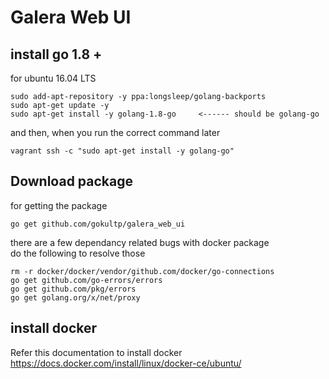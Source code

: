 # Galera Web UI

##  install go 1.8 +

for ubuntu 16.04 LTS
```
sudo add-apt-repository -y ppa:longsleep/golang-backports
sudo apt-get update -y
sudo apt-get install -y golang-1.8-go     <------ should be golang-go
```
and then, when you run the correct command later
```
vagrant ssh -c "sudo apt-get install -y golang-go"
```



## Download package
for getting the package
```
go get github.com/gokultp/galera_web_ui
```

there are a few dependancy related bugs with docker package  
do the following to resolve those  

```
rm -r docker/docker/vendor/github.com/docker/go-connections
go get github.com/go-errors/errors
go get github.com/pkg/errors
go get golang.org/x/net/proxy
```


## install docker 

Refer this documentation to install docker  
https://docs.docker.com/install/linux/docker-ce/ubuntu/